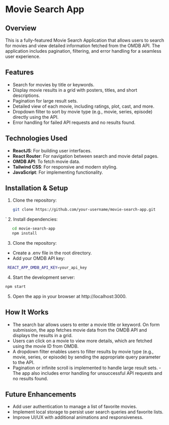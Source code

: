 # Movie Search App

## Overview
This is a fully-featured Movie Search Application that allows users to search for movies and view detailed information fetched from the OMDB API. The application includes pagination, filtering, and error handling for a seamless user experience.

## Features
- Search for movies by title or keywords.
- Display movie results in a grid with posters, titles, and short descriptions.
- Pagination for large result sets.
- Detailed view of each movie, including ratings, plot, cast, and more.
- Dropdown filter to sort by movie type (e.g., movie, series, episode) directly using the API.
- Error handling for failed API requests and no results found.

## Technologies Used
- **ReactJS**: For building user interfaces.
- **React Router**: For navigation between search and movie detail pages.
- **OMDB API**: To fetch movie data.
- **Tailwind CSS**: For responsive and modern styling.
- **JavaScript**: For implementing functionality.

## Installation & Setup
1. Clone the repository:
   ```bash
   git clone https://github.com/your-username/movie-search-app.git
`
2. Install dependencies:
```bash
   cd movie-search-app
   npm install
```
3. Clone the repository:
- Create a .env file in the root directory.
- Add your OMDB API key:
 ```bash
  REACT_APP_OMDB_API_KEY=your_api_key
```
4. Start the development server:
 ```bash
 npm start
```
5. Open the app in your browser at http://localhost:3000.

## How It Works
- The search bar allows users to enter a movie title or keyword. On form submission, the app fetches movie data from the OMDB API and displays the results in a grid.
- Users can click on a movie to view more details, which are fetched using the movie ID from OMDB.
- A dropdown filter enables users to filter results by movie type (e.g., movie, series, or episode) by sending the appropriate query parameter to the API.
- Pagination or infinite scroll is implemented to handle large result sets.
-The app also includes error handling for unsuccessful API requests and no results found.

## Future Enhancements
- Add user authentication to manage a list of favorite movies.
- Implement local storage to persist user search queries and favorite lists.
- Improve UI/UX with additional animations and responsiveness.
